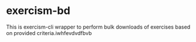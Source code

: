 # exercism-bd
This is exercism-cli wrapper to perform bulk downloads of exercises based on provided criteria.iwhfevdvdfbvb
